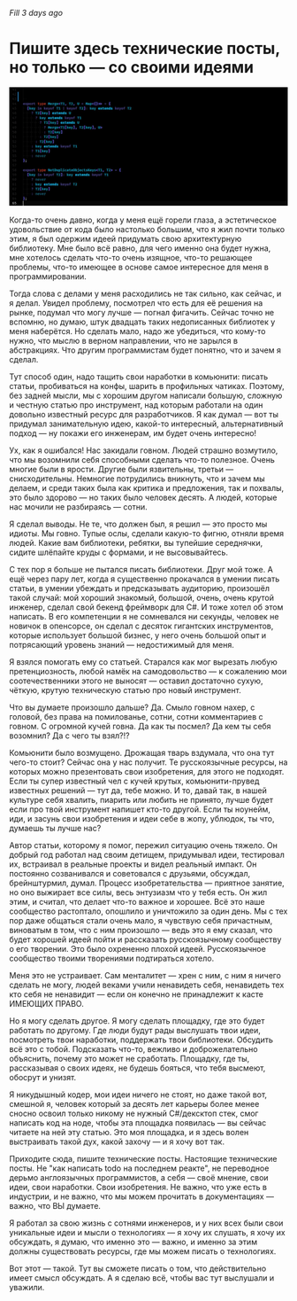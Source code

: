 _Fill 3 days ago_

# Пишите здесь технические посты, но только — со своими идеями

![img](preview.png)

Когда-то очень давно, когда у меня ещё горели глаза, а эстетическое удовольствие от кода было настолько большим, что я жил почти только этим, я был одержим идеей придумать свою архитектурную библиотеку. Мне было всё равно, для чего именно она будет нужна, мне хотелось сделать что-то очень изящное, что-то решающее проблемы, что-то имеющее в основе самое интересное для меня в программировании. 

Тогда слова с делами у меня расходились не так сильно, как сейчас, и я делал. Увидел проблему, посмотрел что есть для её решения на рынке, подумал что могу лучше — погнал фигачить. Сейчас точно не вспомню, но думаю, штук двадцать таких недописанных библиотек у меня наберётся. Но сделать мало, надо же убедиться, что кому-то нужно, что мыслю в верном направлении, что не зарылся в абстракциях. Что другим программистам будет понятно, что и зачем я сделал. 

Тут способ один, надо тащить свои наработки в комьюнити: писать статьи, пробиваться на конфы, шарить в профильных чатиках. Поэтому, без задней мысли, мы с хорошим другом написали большую, сложную и честную статью про инструмент, над которым работали на один довольно известный ресурс для разработчиков. Я как думал — вот ты придумал занимательную идею, какой-то интересный, альтернативный подход — ну покажи его инженерам, им будет очень интересно! 

Ух, как я ошибался! Нас закидали говном. Людей страшно возмутило, что мы возомнили себя способными сделать что-то полезное. Очень многие были в ярости. Другие были язвительны, третьи — снисходительны. Немногие потрудились вникнуть, что и зачем мы делаем, и среди таких была как критика и предложения, так и похвалы, это было здорово — но таких было человек десять. А людей, которые нас мочили не разбираясь — сотни.

Я сделал выводы. Не те, что должен был, я решил — это просто мы идиоты. Мы говно. Тупые ослы, сделали какую-то фигню, отняли время людей. Какие вам библиотеки, ребятки, вы тупейшие середнячки, сидите шлёпайте круды с формами, и не высовывайтесь.

С тех пор я больше не пытался писать библиотеки. Друг мой тоже. А ещё через пару лет, когда я существенно прокачался в умении писать статьи, в умении убеждать и предсказывать аудиторию, произошёл такой случай: мой хороший знакомый, большой, очень, очень крутой инженер, сделал свой бекенд фреймворк для C#. И тоже хотел об этом написать. В его компетенции я не сомневался ни секунды, человек не новичок в опенсорсе, он сделал с десяток гигантских инструментов, которые использует большой бизнес, у него очень большой опыт и потрясающий уровень знаний — недостижимый для меня. 

Я взялся помогать ему со статьей. Старался как мог вырезать любую претенциозность, любой намёк на самодовольство — к сожалению мои соотечественники этого не выносят — оставил достаточно сухую, чёткую, крутую техническую статью про новый инструмент.

Что вы думаете произошло дальше? Да. Смыло говном нахер, с головой, без права на помилованье, сотни, сотни комментариев с говном. С огромной кучей говна. Да как ты посмел? Да кем ты себя возомнил? Да с чего ты взял?!?

Комьюнити было возмущено. Дрожащая тварь вздумала, что она тут чего-то стоит? Сейчас она у нас получит. Те русскоязычные ресурсы, на которых можно презентовать свои изобретения, для этого не подходят. Если ты супер известный чел с кучей крутых, комьюнити-прувед известных решений — тут да, тебе можно. И то, давай так, в нашей культуре себя хвалить, пиарить или любить не принято, лучше будет если про твой инструмент напишет кто-то другой. Если ты ноунейм, иди, и засунь свои изобретения и идеи себе в жопу, ублюдок, ты что, думаешь ты лучше нас? 

Автор статьи, которому я помог, пережил ситуацию очень тяжело. Он добрый год работал над своим детищем, придумывал идеи, тестировал их, встраивал в реальные проекты и видел реальный импакт. Он постоянно созванивался и советовался с друзьями, обсуждал, брейнштурмил, думал. Процесс изобретательства — приятное занятие, но оно выжирает все силы, весь энтузиазм что у тебя есть. Он жил этим, и считал, что делает что-то важное и хорошее. Всё это наше сообщество растоптало, опошлило и уничтожило за один день. Мы с тех пор даже общаться стали очень мало, я чувствую себя причастным, виноватым в том, что с ним произошло — ведь это я ему сказал, что будет хорошей идеей пойти и рассказать русскоязычному сообществу о его творении. Это было охрененно плохой идеей. Русскоязычное сообщество твоими творениями подтираться хотело.

Меня это не устраивает. Сам менталитет — хрен с ним, с ним я ничего сделать не могу, людей веками учили ненавидеть себя, ненавидеть тех кто себя не ненавидит — если он конечно не принадлежит к касте ИМЕЮЩИХ ПРАВО. 

Но я могу сделать другое. Я могу сделать площадку, где это будет работать по другому. Где люди будут рады выслушать твои идеи, посмотреть твои наработки, поддержать твои библиотеки. Обсудить всё это с тобой. Подсказать что-то, вежливо и доброжелательно объяснить, почему это может не сработать. Площадку, где ты, рассказывая о своих идеях, не будешь бояться, что тебя высмеют, обосрут и унизят.

Я никудышный кодер, мои идеи ничего не стоят, но даже такой вот, смешной я, человек который за десять лет карьеры более менее сносно освоил только никому не нужный C#/дексктоп стек, смог написать код на ноде, чтобы эта площадка появилась — вы сейчас читаете на ней эту статью. Это моя площадка, и я здесь волен выстраивать такой дух, какой захочу — и я хочу вот так.

Приходите сюда, пишите технические посты. Настоящие технические посты. Не "как написать todo на последнем реакте", не переводное дерьмо англоязычных программистов, а себя — своё мнение, свои идеи, свои наработки. Свои изобретения. Не важно, что уже есть в индустрии, и не важно, что мы можем прочитать в документациях — важно, что ВЫ думаете. 

Я работал за свою жизнь с сотнями инженеров, и у них всех были свои уникальные идеи и мысли о технологиях — я хочу их слушать, я хочу их обсуждать, я думаю, что именно это — важно, и именно за этим должны существовать ресурсы, где мы можем писать о технологиях. 

Вот этот — такой. Тут вы сможете писать о том, что действительно имеет смысл обсуждать. А я сделаю всё, чтобы вас тут выслушали и уважили. 


